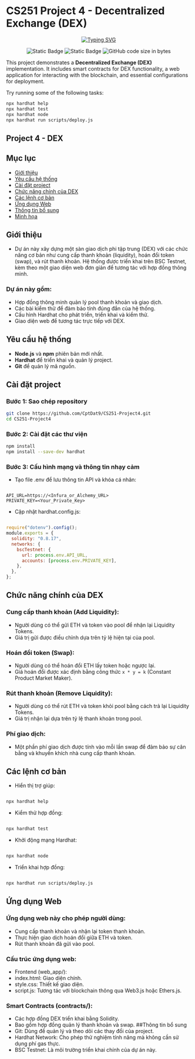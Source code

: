# CS251 Project 4 - Decentralized Exchange (DEX)

<p align="center">
<a href="https://git.io/typing-svg"><img src="https://readme-typing-svg.demolab.com?font=Fira+Code&pause=1000&center=true&vCenter=true&random=false&width=450&lines=CS251+Project4" alt="Typing SVG" /></a>
</p>
<div align="center">
<img alt="Static Badge" src="https://img.shields.io/badge/Astar-group-blue?labelColor=EE4E4E&color=151515">
<img alt="Static Badge" src="https://img.shields.io/badge/Security-Research-blue?labelColor=e7ec89&color=3ddd2b&label=Security">
<img alt="GitHub code size in bytes" src="https://img.shields.io/github/languages/code-size/CptDat9/CS251-Project4?labelColor=7AA2E3&color=97E7E1">
</div>

This project demonstrates a **Decentralized Exchange (DEX)** implementation. It includes smart contracts for DEX functionality, a web application for interacting with the blockchain, and essential configurations for deployment.

Try running some of the following tasks:

```bash
npx hardhat help
npx hardhat test
npx hardhat node
npx hardhat run scripts/deploy.js
```
## Project 4 - DEX
## Mục lục
- [Giới thiệu](#giới-thiệu)
- [Yêu cầu hệ thống](#yêu-cầu-hệ-thống)
- [Cài đặt project](#cài-đặt-project)
- [Chức năng chính của DEX](#chức-năng-chính-của-dex)
- [Các lệnh cơ bản](#các-lệnh-cơ-bản)
- [Ứng dụng Web](#ứng-dụng-web)
- [Thông tin bổ sung](#thông-tin-bổ-sung)
- [Minh họa](#minh-họa)
## Giới thiệu
 - Dự án này xây dựng một sàn giao dịch phi tập trung (DEX) với các chức năng cơ bản như cung cấp thanh khoản (liquidity), hoán đổi token (swap), và rút thanh khoản. Hệ thống được triển khai trên BSC Testnet, kèm theo một giao diện web đơn giản để tương tác với hợp đồng thông minh.

 ### Dự án này gồm:
+ Hợp đồng thông minh quản lý pool thanh khoản và giao dịch.
+ Các bài kiểm thử để đảm bảo tính đúng đắn của hệ thống.
+ Cấu hình Hardhat cho phát triển, triển khai và kiểm thử.
+ Giao diện web để tương tác trực tiếp với DEX.
## Yêu cầu hệ thống
- **Node.js** và **npm** phiên bản mới nhất.
- **Hardhat** để triển khai và quản lý project.
- **Git** để quản lý mã nguồn.
## Cài đặt project
### Bước 1: Sao chép repository
```bash
git clone https://github.com/CptDat9/CS251-Project4.git
cd CS251-Project4
```
### Bước 2: Cài đặt các thư viện
```bash
npm install
npm install --save-dev hardhat
```
### Bước 3: Cấu hình mạng và thông tin nhạy cảm
- Tạo file .env để lưu thông tin API và khóa cá nhân:
```plaintext

API_URL=https://<Infura_or_Alchemy_URL>
PRIVATE_KEY=<Your_Private_Key>
```
- Cập nhật hardhat.config.js:
```javascript

require("dotenv").config();
module.exports = {
  solidity: "0.8.17",
  networks: {
    bscTestnet: {
      url: process.env.API_URL,
      accounts: [process.env.PRIVATE_KEY],
    },
  },
};
```
## Chức năng chính của DEX
### Cung cấp thanh khoản (Add Liquidity):
- Người dùng có thể gửi ETH và token vào pool để nhận lại Liquidity Tokens.
- Giá trị gửi được điều chỉnh dựa trên tỷ lệ hiện tại của pool.
### Hoán đổi token (Swap):

- Người dùng có thể hoán đổi ETH lấy token hoặc ngược lại.
- Giá hoán đổi được xác định bằng công thức `x * y = k` (Constant Product Market Maker).
### Rút thanh khoản (Remove Liquidity):
- Người dùng có thể rút ETH và token khỏi pool bằng cách trả lại Liquidity Tokens.
- Giá trị nhận lại dựa trên tỷ lệ thanh khoản trong pool.
### Phí giao dịch:
- Một phần phí giao dịch được tính vào mỗi lần swap để đảm bảo sự cân bằng và khuyến khích nhà cung cấp thanh khoản.
## Các lệnh cơ bản
- Hiển thị trợ giúp:
```bash

npx hardhat help
```
- Kiểm thử hợp đồng:
```bash

npx hardhat test
```
- Khởi động mạng Hardhat:
```bash

npx hardhat node
```
- Triển khai hợp đồng:
```bash

npx hardhat run scripts/deploy.js
```
## Ứng dụng Web
### Ứng dụng web này cho phép người dùng:

- Cung cấp thanh khoản và nhận lại token thanh khoản.
- Thực hiện giao dịch hoán đổi giữa ETH và token.
- Rút thanh khoản đã gửi vào pool.
### Cấu trúc ứng dụng web:
- Frontend (web_app/):
- index.html: Giao diện chính.
- style.css: Thiết kế giao diện.
- script.js: Tương tác với blockchain thông qua Web3.js hoặc Ethers.js.
### Smart Contracts (contracts/):
- Các hợp đồng DEX triển khai bằng Solidity.
- Bao gồm hợp đồng quản lý thanh khoản và swap.
##Thông tin bổ sung
- Git: Dùng để quản lý và theo dõi các thay đổi của project.
- Hardhat Network: Cho phép thử nghiệm tính năng mà không cần sử dụng phí gas thực.
- BSC Testnet: Là môi trường triển khai chính của dự án này.


